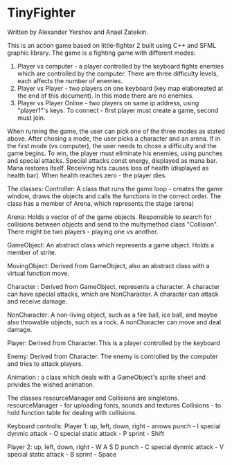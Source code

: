 # TinyFighter
Written by Alexander Yershov and Anael Zateikin.


This is an action game based on little-fighter 2 built using C++ and SFML graphic library.
The game is a fighting game with different modes:
1) Player vs computer - a player controlled by the keyboard fights enemies which are controlled
   by the computer. There are three difficulty levels, each affects the number of enemies.
2) Player vs Player - two players on one keyboard (key map elaboreated at the end of this document).
   In this mode there are no enemies.
3) Player vs Player Online - two players on same ip address, using "player1"'s keys.
   To connect - first player must create a game, second must join. 

When running the game, the user can pick one of the three modes as stated above. After chosing a mode,
the user picks a character and an arena. If in the first mode (vs computer), the user needs to chose a
difficulty and the game begins.
To win, the player must eliminate his enemies, using punches and special attacks. Special attacks const
energy, displayed as mana bar. Mana restores itself.
Receiving hits causes loss of health (displayed as health bar). When health reaches zero - the player dies.


The classes:
Controller:
A class that runs the game loop - creates the game window, draws the objects and calls the functions in 
the correct order.
The class has a member of Arena, which represents the stage (arena)

Arena:
Holds a vector of of the game objects. Responsible to search for collisions between objects and send to 
the multymethod class "Collision".
There might be two players - playing one vs another.

GameObject: 
An abstract class which represents a game object. Holds a member of strite.

MovingObject:
Derived from GameObject, also an abstract class with a virtual function move.

Character :
Derived from GameObject,  represents a character. A character can have special attacks, which are NonCharacter.
A character can attack and receive damage.

NonCharacter:
A non-living object, such as a fire ball, ice ball, and maybe also throwable objects, such as a rock.
A nonCharacter can move and deal damage.

Player:
Derived from Character. This is a player controlled by the keyboard

Enemy:
Derived from Character. The enemy is controlled by the computer and tries to attack players.

Animation :
a class which deals with a GameObject's sprite sheet and privides the wished animation.

The classes resourceManager and Collisions are singletons. 
resourceManager - for uploading fonts, sounds and textures
Collisions - to hold function table for dealing with collisions.

Keyboard controlls:
Player 1:
up, left, down, right - arrows
punch - I
special dynmic attack - O
special static attack - P
sprint - Shift

Player 2:
up, left, down, right - W A S D
punch - C
special dynmic attack - V
special static attack - B
sprint - Space

